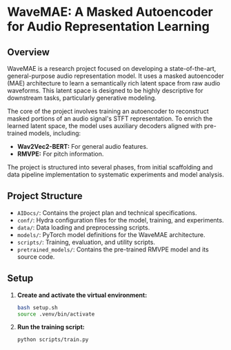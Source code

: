 # WaveMAE: A Masked Autoencoder for Audio Representation Learning

## Overview

WaveMAE is a research project focused on developing a state-of-the-art, general-purpose audio representation model. It uses a masked autoencoder (MAE) architecture to learn a semantically rich latent space from raw audio waveforms. This latent space is designed to be highly descriptive for downstream tasks, particularly generative modeling.

The core of the project involves training an autoencoder to reconstruct masked portions of an audio signal's STFT representation. To enrich the learned latent space, the model uses auxiliary decoders aligned with pre-trained models, including:

*   **Wav2Vec2-BERT:** For general audio features.
*   **RMVPE:** For pitch information.

The project is structured into several phases, from initial scaffolding and data pipeline implementation to systematic experiments and model analysis.

## Project Structure

*   `AIDocs/`: Contains the project plan and technical specifications.
*   `conf/`: Hydra configuration files for the model, training, and experiments.
*   `data/`: Data loading and preprocessing scripts.
*   `models/`: PyTorch model definitions for the WaveMAE architecture.
*   `scripts/`: Training, evaluation, and utility scripts.
*   `pretrained_models/`: Contains the pre-trained RMVPE model and its source code.

## Setup

1.  **Create and activate the virtual environment:**
    ```bash
    bash setup.sh
    source .venv/bin/activate
    ```
2.  **Run the training script:**
    ```bash
    python scripts/train.py
    ```
